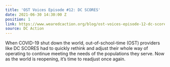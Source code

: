 ```yaml
---
title: 'OST Voices Episode #12: DC SCORES'
date: 2021-06-30 14:30:00 Z
position: 1
link: https://www.wearedcaction.org/blog/ost-voices-episode-12-dc-scores
source: DC Action
---
```


When COVID-19 shut down the world, out-of-school-time (OST) providers like DC SCORES had to quickly rethink and adjust their whole way of operating to continue meeting the needs of the populations they serve. Now as the world is reopening, it’s time to readjust once again.